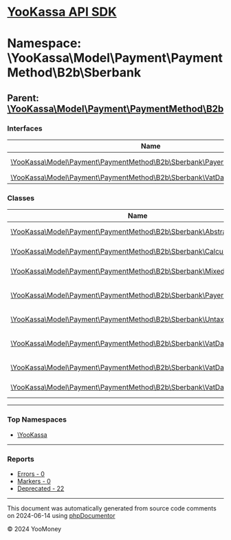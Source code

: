 # [YooKassa API SDK](../home.md)

# Namespace: \YooKassa\Model\Payment\PaymentMethod\B2b\Sberbank

## Parent: [\YooKassa\Model\Payment\PaymentMethod\B2b](../namespaces/yookassa-model-payment-paymentmethod-b2b.md)

### Interfaces

| Name | Summary |
| ---- | ------- |
| [\YooKassa\Model\Payment\PaymentMethod\B2b\Sberbank\PayerBankDetailsInterface](../classes/YooKassa-Model-Payment-PaymentMethod-B2b-Sberbank-PayerBankDetailsInterface.md) | Interface PayerBankDetailsInterface. |
| [\YooKassa\Model\Payment\PaymentMethod\B2b\Sberbank\VatDataInterface](../classes/YooKassa-Model-Payment-PaymentMethod-B2b-Sberbank-VatDataInterface.md) | Interface VatDataInterface. |

### Classes

| Name | Summary |
| ---- | ------- |
| [\YooKassa\Model\Payment\PaymentMethod\B2b\Sberbank\AbstractVatData](../classes/YooKassa-Model-Payment-PaymentMethod-B2b-Sberbank-AbstractVatData.md) | Класс, представляющий модель VatData. |
| [\YooKassa\Model\Payment\PaymentMethod\B2b\Sberbank\CalculatedVatData](../classes/YooKassa-Model-Payment-PaymentMethod-B2b-Sberbank-CalculatedVatData.md) | Класс, представляющий модель CalculatedVatData. |
| [\YooKassa\Model\Payment\PaymentMethod\B2b\Sberbank\MixedVatData](../classes/YooKassa-Model-Payment-PaymentMethod-B2b-Sberbank-MixedVatData.md) | Класс, представляющий модель MixedVatData. |
| [\YooKassa\Model\Payment\PaymentMethod\B2b\Sberbank\PayerBankDetails](../classes/YooKassa-Model-Payment-PaymentMethod-B2b-Sberbank-PayerBankDetails.md) | Класс, представляющий модель B2bSberbankPayerBankDetails. |
| [\YooKassa\Model\Payment\PaymentMethod\B2b\Sberbank\UntaxedVatData](../classes/YooKassa-Model-Payment-PaymentMethod-B2b-Sberbank-UntaxedVatData.md) | Класс, представляющий модель UntaxedVatData. |
| [\YooKassa\Model\Payment\PaymentMethod\B2b\Sberbank\VatDataFactory](../classes/YooKassa-Model-Payment-PaymentMethod-B2b-Sberbank-VatDataFactory.md) | Класс, представляющий модель PaymentMethodDataCash. |
| [\YooKassa\Model\Payment\PaymentMethod\B2b\Sberbank\VatDataRate](../classes/YooKassa-Model-Payment-PaymentMethod-B2b-Sberbank-VatDataRate.md) | Класс, представляющий модель CalculatedVatData. |
| [\YooKassa\Model\Payment\PaymentMethod\B2b\Sberbank\VatDataType](../classes/YooKassa-Model-Payment-PaymentMethod-B2b-Sberbank-VatDataType.md) | Класс, представляющий модель CalculatedVatData. |

---

### Top Namespaces

* [\YooKassa](../namespaces/yookassa.md)

---

### Reports
* [Errors - 0](../reports/errors.md)
* [Markers - 0](../reports/markers.md)
* [Deprecated - 22](../reports/deprecated.md)

---

This document was automatically generated from source code comments on 2024-06-14 using [phpDocumentor](http://www.phpdoc.org/)

&copy; 2024 YooMoney